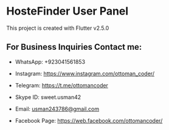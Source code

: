 # HosteFinder User Panel

This project is created with Flutter v2.5.0

## For Business Inquiries Contact me: 

- WhatsApp: +923041561853

- Instagram: https://www.instagram.com/ottoman_coder/​

- Telegram: https://t.me/ottomancoder​

- Skype ID: sweet.usman42

- Email: usman243786@gmail.com

- Facebook Page: https://web.facebook.com/ottomancoder/